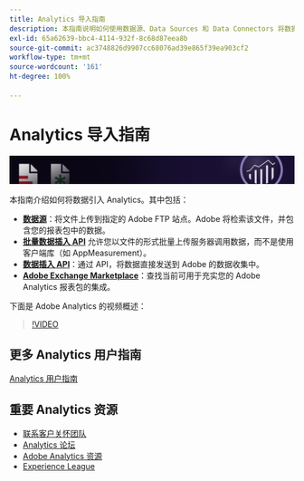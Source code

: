 ```yaml
---
title: Analytics 导入指南
description: 本指南说明如何使用数据源、Data Sources 和 Data Connectors 将数据导入 Analytics。
exl-id: 65a62639-bbc4-4114-932f-8c68d87eea8b
source-git-commit: ac3748826d9907cc68076ad39e865f39ea903cf2
workflow-type: tm+mt
source-wordcount: '161'
ht-degree: 100%

---
```


# Analytics 导入指南

![横幅](../../assets/doc_banner_import.png)

本指南介绍如何将数据引入 Analytics。其中包括：

* **[数据源](data-sources/overview.md)**：将文件上传到指定的 Adobe FTP 站点。Adobe 将检索该文件，并包含您的报表包中的数据。
* **[批量数据插入 API](/help/import/bulk-data-insertion-api/bulk-data-insert.md)** 允许您以文件的形式批量上传服务器调用数据，而不是使用客户端库（如 AppMeasurement）。
* **[数据插入 API](c-data-insertion-api/c-data-insertion-api.md)**：通过 API，将数据直接发送到 Adobe 的数据收集中。
* **[Adobe Exchange Marketplace](https://exchange.adobe.com/experiencecloud.analytics.html#product)**：查找当前可用于充实您的 Adobe Analytics 报表包的集成。

下面是 Adobe Analytics 的视频概述：

>[!VIDEO](https://video.tv.adobe.com/v/27429/?quality=12)

## 更多 Analytics 用户指南

[Analytics 用户指南](https://experienceleague.adobe.com/docs/analytics.html)

## 重要 Analytics 资源

* [联系客户关怀团队](https://experienceleague.adobe.com/?support-solution=Analytics#support)
* [Analytics 论坛](https://forums.adobe.com/community/experience-cloud/analytics-cloud/analytics)
* [Adobe Analytics 资源](https://forums.adobe.com/message/10660755)
* [Experience League](https://landing.adobe.com/experience-league/)

